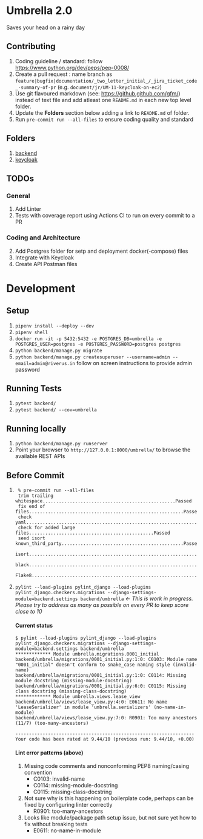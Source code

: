 # Umbrella 2.0

Saves your head on a rainy day

## Contributing

1. Coding guideline / standard: follow https://www.python.org/dev/peps/pep-0008/
2. Create a pull request : name branch as `feature|bugfix|documentation/_two_letter_initial_/_jira_ticket_code_-summary-of-pr` (e.g. `document/jr/UM-11-keycloak-on-ec2`)
3. Use git flavoured markdown (see: https://github.github.com/gfm/) instead of text file and add atleast one `README.md` in each new top level folder.
4. Update the **Folders** section below adding a link to `README.md` of folder.
5. Run `pre-commit run --all-files` to ensure coding quality and standard

## Folders

1. [backend](https://github.com/Riverus-Technologies/Umbrella/tree/main/backend)
2. [keycloak](https://github.com/Riverus-Technologies/Umbrella/tree/main/keycloak)

## TODOs

### General

1. Add Linter
2. Tests with coverage report using Actions CI to run on every commit to a PR

### Coding and Architecture

2. Add Postgres folder for setp and deployment docker(-compose) files
3. Integrate with Keycloak
4. Create API Postman files

# Development

## Setup

1. `pipenv install --deploy --dev`
2. `pipenv shell`
3. `docker run -it -p 5432:5432 -e POSTGRES_DB=umbrella -e POSTGRES_USER=postgres -e POSTGRES_PASSWORD=postgres postgres`
4. `python backend/manage.py migrate`
5. `python backend/manage.py createsuperuser --username=admin --email=admin@riverus.in` follow on screen instructions to provide admin password

## Running Tests

1. `pytest backend/`
2. `pytest backend/ --cov=umbrella`

## Running locally

1. `python backend/manage.py runserver`
2. Point your browser to `http://127.0.0.1:8000/umbrella/` to browse the available REST APIs

## Before Commit

1. ```shell
    % pre-commit run --all-files
    trim trailing whitespace.................................................Passed
    fix end of files.........................................................Passed
    check yaml...............................................................Passed
    check for added large files..............................................Passed
    seed isort known_third_party.............................................Passed
    isort....................................................................Passed
    black....................................................................Passed
    Flake8...................................................................Passed
    ```
2. `pylint --load-plugins pylint_django --load-plugins pylint_django.checkers.migrations --django-settings-module=backend.settings backend/umbrella` _<- This is work in progress. Please try to address as many as possible on every PR to keep score close to 10_

   #### Current status
    ```shell
    $ pylint --load-plugins pylint_django --load-plugins pylint_django.checkers.migrations --django-settings-module=backend.settings backend/umbrella
    ************* Module umbrella.migrations.0001_initial
    backend/umbrella/migrations/0001_initial.py:1:0: C0103: Module name "0001_initial" doesn't conform to snake_case naming style (invalid-name)
    backend/umbrella/migrations/0001_initial.py:1:0: C0114: Missing module docstring (missing-module-docstring)
    backend/umbrella/migrations/0001_initial.py:6:0: C0115: Missing class docstring (missing-class-docstring)
    ************* Module umbrella.views.lease_view
    backend/umbrella/views/lease_view.py:4:0: E0611: No name 'LeaseSerializer' in module 'umbrella.serializers' (no-name-in-module)
    backend/umbrella/views/lease_view.py:7:0: R0901: Too many ancestors (11/7) (too-many-ancestors)

    ------------------------------------------------------------------
    Your code has been rated at 9.44/10 (previous run: 9.44/10, +0.00)
    ```

   #### Lint error patterns (above)
    1. Missing code comments and nonconforming PEP8 naming/casing convention
        - C0103: invalid-name
        - C0114: missing-module-docstring
        - C0115: missing-class-docstring
    3. Not sure why is this happening on boilerplate code, perhaps can be fixed by configuring linter correctly
        - R0901: too-many-ancestors
    4. Looks like module/package path setup issue, but not sure yet how to fix without breaking tests
        - E0611: no-name-in-module

